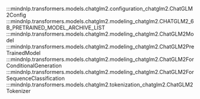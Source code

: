 :::mindnlp.transformers.models.chatglm2.configuration_chatglm2.ChatGLM2Config
:::mindnlp.transformers.models.chatglm2.modeling_chatglm2.CHATGLM2_6B_PRETRAINED_MODEL_ARCHIVE_LIST
:::mindnlp.transformers.models.chatglm2.modeling_chatglm2.ChatGLM2Model
:::mindnlp.transformers.models.chatglm2.modeling_chatglm2.ChatGLM2PreTrainedModel
:::mindnlp.transformers.models.chatglm2.modeling_chatglm2.ChatGLM2ForConditionalGeneration
:::mindnlp.transformers.models.chatglm2.modeling_chatglm2.ChatGLM2ForSequenceClassification
:::mindnlp.transformers.models.chatglm2.tokenization_chatglm2.ChatGLM2Tokenizer